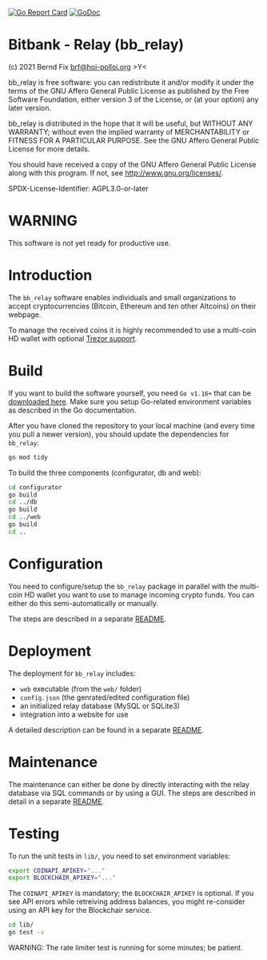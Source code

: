 [![Go Report Card](https://goreportcard.com/badge/github.com/bfix/bitbank-relay)](https://goreportcard.com/report/github.com/bfix/bitbank-relay)
[![GoDoc](https://godoc.org/github.com/bfix/bitbank-relay?status.svg)](https://godoc.org/github.com/bfix/bitbank-relay)

# Bitbank - Relay (bb_relay)

(c) 2021 Bernd Fix <brf@hoi-polloi.org>   >Y<

bb_relay is free software: you can redistribute it and/or modify it
under the terms of the GNU Affero General Public License as published
by the Free Software Foundation, either version 3 of the License,
or (at your option) any later version.

bb_relay is distributed in the hope that it will be useful, but
WITHOUT ANY WARRANTY; without even the implied warranty of
MERCHANTABILITY or FITNESS FOR A PARTICULAR PURPOSE.  See the GNU
Affero General Public License for more details.

You should have received a copy of the GNU Affero General Public License
along with this program.  If not, see <http://www.gnu.org/licenses/>.

SPDX-License-Identifier: AGPL3.0-or-later

# WARNING

This software is not yet ready for productive use.

# Introduction

The `bb_relay` software enables individuals and small organizations to accept
cryptocurrencies (Bitcoin, Ethereum and ten other Altcoins) on their webpage.

To manage the received coins it is highly recommended to use a multi-coin
HD wallet with optional [Trezor support](https://trezor.io).

# Build

If you want to build the software yourself, you need `Go v1.16+` that can be
[downloaded here](https://golang.org/dl/). Make sure you setup Go-related
environment variables as described in the Go documentation.

After you have cloned the repository to your local machine (and every time
you pull a newer version), you should update the dependencies for `bb_relay`:

```bash
go mod tidy
```

To build the three components (configurator, db and web):

```bash
cd configurator
go build
cd ../db
go build
cd ../web
go build
cd ..
```

# Configuration

You need to configure/setup the `bb_relay` package in parallel with the
multi-coin HD wallet you want to use to manage incoming crypto funds. You can
either do this semi-automatically or manually.

The steps are described in a separate
[README](https://github.com/bfix/bitbank-relay/tree/master/configurator).

# Deployment

The deployment for `bb_relay` includes:

* `web` executable (from the `web/` folder)
* `config.json` (the genrated/edited configuration file)
* an initialized relay database (MySQL or SQLite3)
* integration into a website for use

A detailed description can be found in a separate
[README](https://github.com/bfix/bitbank-relay/tree/master/deployment).

# Maintenance

The maintenance can either be done by directly interacting with the relay
database via SQL commands or by using a GUI. The steps are described in detail
in a separate [README](https://github.com/bfix/bitbank-relay/tree/master/db).

# Testing

To run the unit tests in `lib/`, you need to set environment variables:

```bash
export COINAPI_APIKEY="..."
export BLOCKCHAIR_APIKEY="..."
```

The `COINAPI_APIKEY` is mandatory; the `BLOCKCHAIR_APIKEY` is optional. If
you see API errors while retreiving address balances, you might re-consider
using an API key for the Blockchair service.

```bash
cd lib/
go test -v
```

WARNING: The rate limiter test is running for some minutes; be patient.
